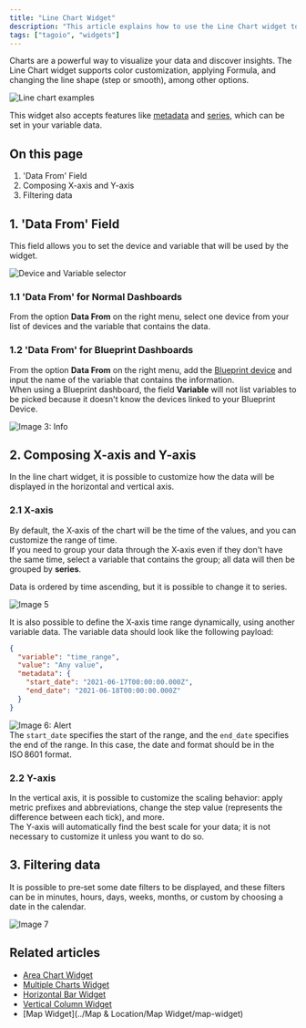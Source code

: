 ```yaml
---
title: "Line Chart Widget"
description: "This article explains how to use the Line Chart widget to visualize data in TagoIO, including customization options and how to configure the widget's data source. It also lists the main sections covered and related articles."
tags: ["tagoio", "widgets"]
---
```

Charts are a powerful way to visualize your data and discover insights. The Line Chart widget supports color customization, applying Formula, and changing the line shape (step or smooth), among other options.

![Line chart examples](/docs_imagem/tagoio/line-chart-widget-2.png)

This widget also accepts features like [metadata](../../data-management/metadata) and [series](../../data-management/data-records), which can be set in your variable data.

## On this page
1. 'Data From' Field  
2. Composing X-axis and Y-axis  
3. Filtering data

## 1. 'Data From' Field
This field allows you to set the device and variable that will be used by the widget.

![Device and Variable selector](/docs_imagem/tagoio/line-chart-widget-2.png)

### 1.1 'Data From' for Normal Dashboards
From the option **Data From** on the right menu, select one device from your list of devices and the variable that contains the data.

### 1.2 'Data From' for Blueprint Dashboards
From the option **Data From** on the right menu, add the [Blueprint device](../../devices/blueprint-devices-entities) and input the name of the variable that contains the information.  
When using a Blueprint dashboard, the field **Variable** will not list variables to be picked because it doesn't know the devices linked to your Blueprint Device.

![Image 3: Info](/docs_imagem/tagoio/info-8.png)

## 2. Composing X-axis and Y-axis
In the line chart widget, it is possible to customize how the data will be displayed in the horizontal and vertical axis.

### 2.1 X-axis
By default, the X‑axis of the chart will be the time of the values, and you can customize the range of time.  
If you need to group your data through the X‑axis even if they don't have the same time, select a variable that contains the group; all data will then be grouped by **series**.

Data is ordered by time ascending, but it is possible to change it to series.

![Image 5](/docs_imagem/tagoio/Captura-20de-20tela-20de-202021-06-17-2016-32-49-2mY.png)

It is also possible to define the X‑axis time range dynamically, using another variable data. The variable data should look like the following payload:

```json
{
  "variable": "time_range",
  "value": "Any value",
  "metadata": {
    "start_date": "2021-06-17T00:00:00.000Z",
    "end_date": "2021-06-18T00:00:00.000Z"
  }
}
```

![Image 6: Alert](/docs_imagem/tagoio/exclamation-4.png)  
The `start_date` specifies the start of the range, and the `end_date` specifies the end of the range. In this case, the date and format should be in the ISO 8601 format.

### 2.2 Y-axis
In the vertical axis, it is possible to customize the scaling behavior: apply metric prefixes and abbreviations, change the step value (represents the difference between each tick), and more.  
The Y‑axis will automatically find the best scale for your data; it is not necessary to customize it unless you want to do so.

## 3. Filtering data
It is possible to pre‑set some date filters to be displayed, and these filters can be in minutes, hours, days, weeks, months, or custom by choosing a date in the calendar.

![Image 7](/docs_imagem/tagoio/filteringData-e2c.gif)

## Related articles
- [Area Chart Widget](../Charts/area-chart-widget)  
- [Multiple Charts Widget](../Charts/multiple-charts-widget)  
- [Horizontal Bar Widget](../Charts/horizontal-bar-widget)  
- [Vertical Column Widget](../Charts/vertical-column-widget)  
- [Map Widget](../Map & Location/Map Widget/map-widget)